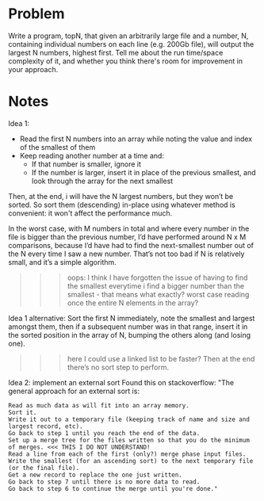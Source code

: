 # Problem
Write a program, topN, that given an arbitrarily large file and a number, N, containing individual numbers on each line 
(e.g. 200Gb file), will output the largest N numbers, highest first. 
Tell me about the run time/space complexity of it, and whether you think there's room for improvement in your approach.

# Notes
Idea 1:
- Read the first N numbers into an array while noting the value and index of the smallest of them
- Keep reading another number at a time and:
  - If that number is smaller, ignore it
  - If the number is larger, insert it in place of the previous smallest, and look through the array for the next smallest

Then, at the end, i will have the N largest numbers, but they won’t be sorted. So sort them (descending) in-place using whatever
method is convenient: it won't affect the performance much.

In the worst case, with M numbers in total and where every number in the file is bigger than the previous number, 
I’d have performed around N x M comparisons, because I’d have had to find the next-smallest number out of the N every time 
I saw a new number. That’s not too bad if N is relatively small, and it’s a simple algorithm.

>>> oops: I think I have forgotten the issue of having to find the smallest everytime i find a bigger number than the smallest - that means what exactly? worst case reading once the entire N elements in the array?


Idea 1 alternative:
Sort the first N immediately, note the smallest and largest amongst them, then if a subsequent number was 
in that range, insert it in the sorted position in the array of N, bumping the others along (and losing one). 
>>> here I could use a linked list to be faster? 
Then at the end there’s no sort step to perform.

Idea 2:
implement an external sort 
Found this on stackoverflow:
"The general approach for an external sort is:

```
Read as much data as will fit into an array memory.
Sort it.
Write it out to a temporary file (keeping track of name and size and largest record, etc).
Go back to step 1 until you reach the end of the data.
Set up a merge tree for the files written so that you do the minimum of merges. <<< THIS I DO NOT UNDERSTAND!
Read a line from each of the first (only?) merge phase input files.
Write the smallest (for an ascending sort) to the next temporary file (or the final file).
Get a new record to replace the one just written.
Go back to step 7 until there is no more data to read.
Go back to step 6 to continue the merge until you're done."
```
